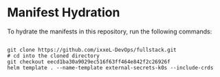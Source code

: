 
# Manifest Hydration

To hydrate the manifests in this repository, run the following commands:

```shell

git clone https://github.com/ixxeL-DevOps/fullstack.git
# cd into the cloned directory
git checkout eecd1ba30a9029ec516f63ff464e842f2c26926f
helm template . --name-template external-secrets-k0s --include-crds
```